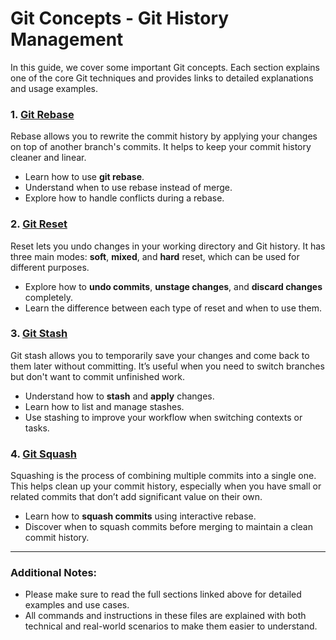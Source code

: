# Git Concepts - Git History Management

In this guide, we cover some important Git concepts. Each section explains one of the core Git techniques and provides links to detailed explanations and usage examples.

### 1. [Git Rebase](https://github.com/rothardo/java-0-to-1/blob/master/Session-7/Rebase.md)
Rebase allows you to rewrite the commit history by applying your changes on top of another branch's commits. It helps to keep your commit history cleaner and linear.

- Learn how to use **git rebase**.
- Understand when to use rebase instead of merge.
- Explore how to handle conflicts during a rebase.

### 2. [Git Reset](https://github.com/rothardo/java-0-to-1/blob/master/Session-7/Reset.md)
Reset lets you undo changes in your working directory and Git history. It has three main modes: **soft**, **mixed**, and **hard** reset, which can be used for different purposes.

- Explore how to **undo commits**, **unstage changes**, and **discard changes** completely.
- Learn the difference between each type of reset and when to use them.

### 3. [Git Stash](https://github.com/rothardo/java-0-to-1/blob/master/Session-7/Stash.md)
Git stash allows you to temporarily save your changes and come back to them later without committing. It’s useful when you need to switch branches but don't want to commit unfinished work.

- Understand how to **stash** and **apply** changes.
- Learn how to list and manage stashes.
- Use stashing to improve your workflow when switching contexts or tasks.

### 4. [Git Squash](https://github.com/rothardo/java-0-to-1/blob/master/Session-7/Squash.md)
Squashing is the process of combining multiple commits into a single one. This helps clean up your commit history, especially when you have small or related commits that don’t add significant value on their own.

- Learn how to **squash commits** using interactive rebase.
- Discover when to squash commits before merging to maintain a clean commit history.

---

### Additional Notes:
- Please make sure to read the full sections linked above for detailed examples and use cases.
- All commands and instructions in these files are explained with both technical and real-world scenarios to make them easier to understand.
